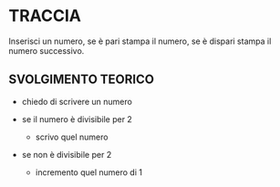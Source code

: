 # TRACCIA

Inserisci un numero, se è pari stampa il numero, se è dispari stampa il numero successivo.

## SVOLGIMENTO TEORICO

- chiedo di scrivere un numero
- se il numero è divisibile per 2

  - scrivo quel numero

- se non è divisibile per 2
  - incremento quel numero di 1
